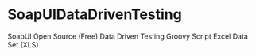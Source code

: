 # SoapUIDataDrivenTesting
SoapUI Open Source (Free) Data Driven Testing Groovy Script
Excel Data Set (XLS)
